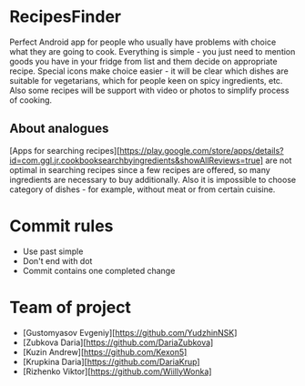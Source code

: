 # RecipesFinder
Perfect Android app for people who usually have problems with choice what they are going to cook.
Everything is simple - you just need to mention goods you have in your fridge from list and them decide on appropriate recipe. 
Special icons make choice easier - it will be clear which dishes are suitable for vegetarians, which for people keen on spicy ingredients, etc.
Also some recipes will be support with video or photos to simplify process of cooking.

## About analogues
[Apps for searching recipes][https://play.google.com/store/apps/details?id=com.ggl.jr.cookbooksearchbyingredients&showAllReviews=true]
are not optimal in searching recipes since a few recipes are offered, so many ingredients are necessary to buy additionally.
Also it is impossible to choose category of dishes - for example, without meat or from certain cuisine.




# Commit rules
* Use past simple
* Don't end with dot
* Commit contains one completed change

# Team of project
- [Gustomyasov Evgeniy][https://github.com/YudzhinNSK]
- [Zubkova Daria][https://github.com/DariaZubkova]
- [Kuzin Andrew][https://github.com/Kexon5]
- [Krupkina Daria][https://github.com/DariaKrup]
- [Rizhenko Viktor][https://github.com/WiillyWonka]
